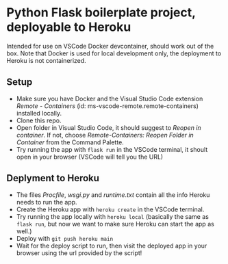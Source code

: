 # Python Flask boilerplate project, deployable to Heroku

Intended for use on VSCode Docker devcontainer, should work out of the box. Note that Docker is used for local development only, the deployment to Heroku is not containerized.

## Setup
- Make sure you have Docker and the Visual Studio Code extension _Remote - Containers_ (id: ms-vscode-remote.remote-containers) installed locally.
- Clone this repo.
- Open folder in Visual Studio Code, it should suggest to _Reopen in container_. If not, choose _Remote-Containers: Reopen Folder in Container_ from the Command Palette.
- Try running the app with `flask run` in the VSCode terminal, it shoult open in your browser (VSCode will tell you the URL)

## Deplyment to Heroku
- The files _Procfile_, _wsgi.py_ and _runtime.txt_ contain all the info Heroku needs to run the app.
- Create the Heroku app with `heroku create` in the VSCode terminal.
- Try running the app locally  with `heroku local` (basically the same as `flask run`, but now we want to make sure Heroku can start the app as well.)
- Deploy with `git push heroku main` 
- Wait for the deploy script to run, then visit the deployed app in your browser using the url provided by the script!



